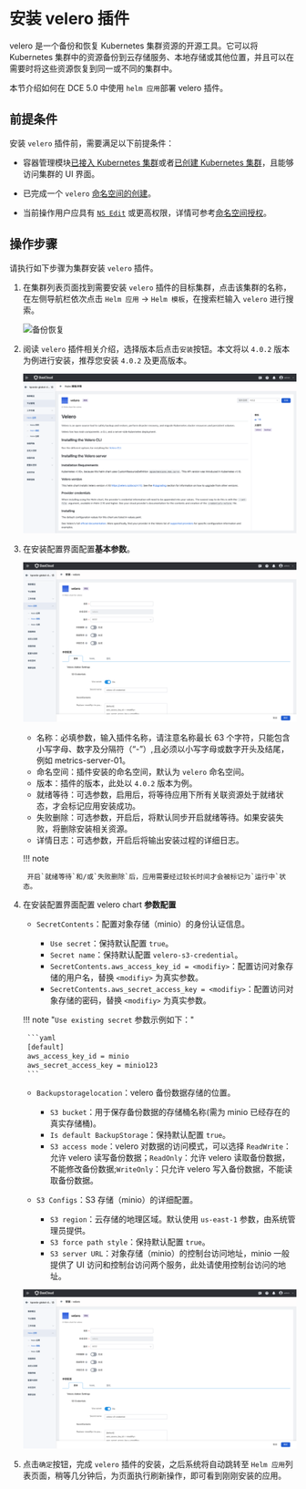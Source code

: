 # 安装 velero 插件

velero 是一个备份和恢复 Kubernetes 集群资源的开源工具。它可以将 Kubernetes 集群中的资源备份到云存储服务、本地存储或其他位置，并且可以在需要时将这些资源恢复到同一或不同的集群中。

本节介绍如何在 DCE 5.0 中使用 `helm 应用`部署 velero 插件。 

## 前提条件

安装 `velero` 插件前，需要满足以下前提条件：

- 容器管理模块[已接入 Kubernetes 集群](../clusters/integrate-cluster.md)或者[已创建 Kubernetes 集群](../clusters/create-cluster.md)，且能够访问集群的 UI 界面。

- 已完成一个 `velero` [命名空间的创建](../namespaces/createns.md)。

- 当前操作用户应具有 [`NS Edit`](../permissions/permission-brief.md#ns-edit) 或更高权限，详情可参考[命名空间授权](../namespaces/createns.md)。

## 操作步骤

请执行如下步骤为集群安装 `velero` 插件。

1. 在集群列表页面找到需要安装 `velero` 插件的目标集群，点击该集群的名称，在左侧导航栏依次点击 `Helm 应用` -> `Helm 模板`，在搜索栏输入 `velero` 进行搜索。

    ![备份恢复](https://docs.daocloud.io/daocloud-docs-images/docs/kpanda/images/backup1.png)

2. 阅读 `velero` 插件相关介绍，选择版本后点击`安装`按钮。本文将以 `4.0.2` 版本为例进行安装，推荐您安装 `4.0.2` 及更高版本。

    ![备份恢复](../../images/backup2.png)

3. 在安装配置界面配置**基本参数**。

    ![备份恢复](../../images/backup3.png)

    - 名称：必填参数，输入插件名称，请注意名称最长 63 个字符，只能包含小写字母、数字及分隔符（“-”）,且必须以小写字母或数字开头及结尾，例如 metrics-server-01。
    - 命名空间：插件安装的命名空间，默认为 `velero` 命名空间。
    - 版本：插件的版本，此处以 `4.0.2` 版本为例。
    - 就绪等待：可选参数，启用后，将等待应用下所有关联资源处于就绪状态，才会标记应用安装成功。
    - 失败删除：可选参数，开启后，将默认同步开启就绪等待。如果安装失败，将删除安装相关资源。
    - 详情日志：可选参数，开启后将输出安装过程的详细日志。

    !!! note

        开启`就绪等待`和/或`失败删除`后，应用需要经过较长时间才会被标记为`运行中`状态。

4. 在安装配置界面配置 velero chart **参数配置**

    - `SecretContents`：配置对象存储（minio）的身份认证信息。

        - `Use secret`：保持默认配置 `true`。
        - `Secret name`：保持默认配置 `velero-s3-credential`。
        - `SecretContents.aws_access_key_id = <modifiy>`：配置访问对象存储的用户名，替换 `<modifiy>` 为真实参数。
        - `SecretContents.aws_secret_access_key = <modifiy>`：配置访问对象存储的密码，替换 `<modifiy>` 为真实参数。

    !!! note "`Use existing secret` 参数示例如下："

        ```yaml
        [default]
        aws_access_key_id = minio
        aws_secret_access_key = minio123
        ```

    - `Backupstoragelocation`：velero 备份数据存储的位置。
        - `S3 bucket`：用于保存备份数据的存储桶名称(需为 minio 已经存在的真实存储桶)。
        - `Is default BackupStorage`：保持默认配置 `true`。
        - `S3 access mode`：velero 对数据的访问模式，可以选择 `ReadWrite`：允许 velero 读写备份数据；`ReadOnly`：允许 velero 读取备份数据，不能修改备份数据;`WriteOnly`：只允许 velero 写入备份数据，不能读取备份数据。

    - `S3 Configs`：S3 存储（minio）的详细配置。
        - `S3 region`：云存储的地理区域。默认使用 `us-east-1` 参数，由系统管理员提供。
        - `S3 force path style`：保持默认配置 `true`。
        - `S3 server URL`：对象存储（minio）的控制台访问地址，minio 一般提供了 UI 访问和控制台访问两个服务，此处请使用控制台访问的地址。

    ![备份恢复](../../images/backup4.png)

5. 点击`确定`按钮，完成 `velero` 插件的安装，之后系统将自动跳转至 `Helm 应用`列表页面，稍等几分钟后，为页面执行刷新操作，即可看到刚刚安装的应用。
